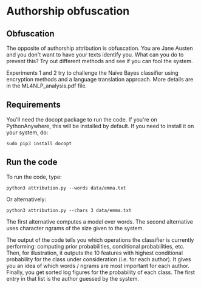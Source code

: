 # Authorship obfuscation

## Obfuscation

The opposite of authorship attribution is obfuscation. You are Jane Austen and you don't want to have your texts identify you. What can you do to prevent this? Try out different methods and see if you can fool the system. 

Experiments 1 and 2 try to challenge the Naive Bayes classifier using encryption methods and a language translation approach. More details are in the ML4NLP_analysis.pdf file. 


## Requirements

You'll need the docopt package to run the code. If you're on PythonAnywhere, this will be installed by default. If you need to install it on your system, do:

    sudo pip3 install docopt


## Run the code

To run the code, type:

    python3 attribution.py --words data/emma.txt

Or alternatively:

    python3 attribution.py --chars 3 data/emma.txt

The first alternative computes a model over words. The second alternative uses character ngrams of the size given to the system.

The output of the code tells you which operations the classifier is currently performing: computing prior probabilities, conditional probabilities, etc. Then, for illustration, it outputs the 10 features with highest conditional probability for the class under consideration (i.e. for each author). It gives you an idea of which words / ngrams are most important for each author. Finally, you get sorted log figures for the probability of each class. The first entry in that list is the author guessed by the system.
